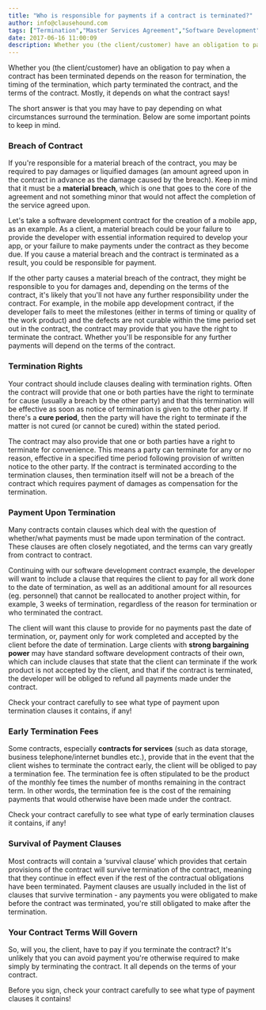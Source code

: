 ```yaml
---
title: "Who is responsible for payments if a contract is terminated?"
author: info@clausehound.com
tags: ["Termination","Master Services Agreement","Software Development","info@clausehound.com","Termination Agreement"]
date: 2017-06-16 11:00:09
description: Whether you (the client/customer) have an obligation to pay when a contract has been terminated depends on the reason for termination, the timing of the termination, which party terminated the contract, and the terms of the contract. Mostly, it depends on what the contract says! 
---
```


Whether you (the client/customer) have an obligation to pay when a contract has been terminated depends on the reason for termination, the timing of the termination, which party terminated the contract, and the terms of the contract. Mostly, it depends on what the contract says!

The short answer is that you may have to pay depending on what circumstances surround the termination. Below are some important points to keep in mind.

### Breach of Contract

If you're responsible for a material breach of the contract, you may be required to pay damages or liquified damages (an amount agreed upon in the contract in advance as the damage caused by the breach). Keep in mind that it must be a **material breach**, which is one that goes to the core of the agreement and not something minor that would not affect the completion of the service agreed upon. 

Let's take a software development contract for the creation of a mobile app, as an example. As a client, a material breach could be your failure to provide the developer with essential information required to develop your app, or your failure to make payments under the contract as they become due. If you cause a material breach and the contract is terminated as a result, you could be responsible for payment. 

If the other party causes a material breach of the contract, they might be responsible to you for damages and, depending on the terms of the contract, it's likely that you'll not have any further responsibility under the contract. For example, in the mobile app development contract, if the developer fails to meet the milestones (either in terms of timing or quality of the work product) and the defects are not curable within the time period set out in the contract, the contract may provide that you have the right to terminate the contract. Whether you'll be responsible for any further payments will depend on the terms of the contract. 

### Termination Rights

Your contract should include clauses dealing with termination rights. Often the contract will provide that one or both parties have the right to terminate for cause (usually a breach by the other party) and that this termination will be effective as soon as notice of termination is given to the other party. If there's a **cure period**, then the party will have the right to terminate if the matter is not cured (or cannot be cured) within the stated period. 

The contract may also provide that one or both parties have a right to terminate for convenience. This means a party can terminate for any or no reason, effective in a specified time period following provision of written notice to the other party. If the contract is terminated according to the termination clauses, then termination itself will not be a breach of the contract which requires payment of damages as compensation for the termination.

### Payment Upon Termination

Many contracts contain clauses which deal with the question of whether/what payments must be made upon termination of the contract. These clauses are often closely negotiated, and the terms can vary greatly from contract to contract. 

Continuing with our software development contract example, the developer will want to include a clause that requires the client to pay for all work done to the date of termination, as well as an additional amount for all resources (eg. personnel) that cannot be reallocated to another project within, for example, 3 weeks of termination, regardless of the reason for termination or who terminated the contract.

The client will want this clause to provide for no payments past the date of termination, or, payment only for work completed and accepted by the client before the date of termination. Large clients with **strong bargaining power** may have standard software development contracts of their own, which can include clauses that state that the client can terminate if the work product is not accepted by the client, and that if the contract is terminated, the developer will be obliged to refund all payments made under the contract.

Check your contract carefully to see what type of payment upon termination clauses it contains, if any!

### Early Termination Fees

Some contracts, especially **contracts for services** (such as data storage, business telephone/internet bundles etc.), provide that in the event that the client wishes to terminate the contract early, the client will be obliged to pay a termination fee. The termination fee is often stipulated to be the product of the monthly fee times the number of months remaining in the contract term. In other words, the termination fee is the cost of the remaining payments that would otherwise have been made under the contract.

Check your contract carefully to see what type of early termination clauses it contains, if any!



### Survival of Payment Clauses

Most contracts will contain a ‘survival clause’ which provides that certain provisions of the contract will survive termination of the contract, meaning that they continue in effect even if the rest of the contractual obligations have been terminated. Payment clauses are usually included in the list of clauses that survive termination - any payments you were obligated to make before the contract was terminated, you're still obligated to make after the termination.

### Your Contract Terms Will Govern

So, will you, the client, have to pay if you terminate the contract? It's unlikely that you can avoid payment you're otherwise required to make simply by terminating the contract. It all depends on the terms of your contract. 

Before you sign, check your contract carefully to see what type of payment clauses it contains!



